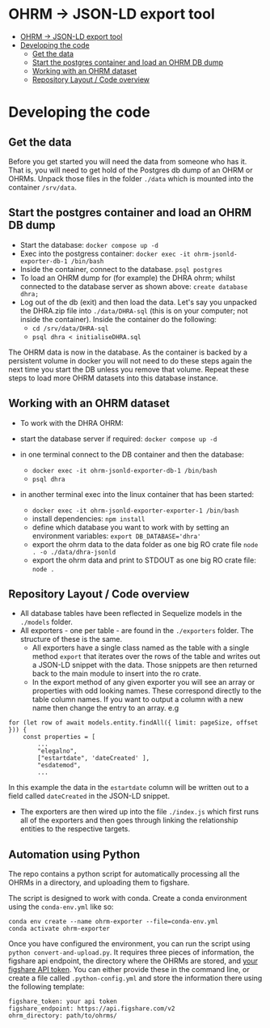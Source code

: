 # OHRM -> JSON-LD export tool

-   [OHRM -\> JSON-LD export tool](#ohrm---json-ld-export-tool)
-   [Developing the code](#developing-the-code)
    -   [Get the data](#get-the-data)
    -   [Start the postgres container and load an OHRM DB dump](#start-the-postgres-container-and-load-an-ohrm-db-dump)
    -   [Working with an OHRM dataset](#working-with-an-ohrm-dataset)
    -   [Repository Layout / Code overview](#repository-layout--code-overview)

# Developing the code

## Get the data

Before you get started you will need the data from someone who has it. That is, you will need to get
hold of the Postgres db dump of an OHRM or OHRMs. Unpack those files in the folder `./data` which is
mounted into the container `/srv/data`.

## Start the postgres container and load an OHRM DB dump

-   Start the database: `docker compose up -d`
-   Exec into the postgress container: `docker exec -it ohrm-jsonld-exporter-db-1 /bin/bash`
-   Inside the container, connect to the database. `psql postgres`
-   To load an OHRM dump for (for example) the DHRA ohrm; whilst connected to the database server as
    shown above: `create database dhra;`
-   Log out of the db (exit) and then load the data. Let's say you unpacked the DHRA.zip file into
    `./data/DHRA-sql` (this is on your computer; not inside the container). Inside the container do
    the following:
    -   `cd /srv/data/DHRA-sql`
    -   `psql dhra < initialiseDHRA.sql`

The OHRM data is now in the database. As the container is backed by a persistent volume in docker
you will not need to do these steps again the next time you start the DB unless you remove that
volume. Repeat these steps to load more OHRM datasets into this database instance.

## Working with an OHRM dataset

-   To work with the DHRA OHRM:

-   start the database server if required: `docker compose up -d`
-   in one terminal connect to the DB container and then the database:
    -   `docker exec -it ohrm-jsonld-exporter-db-1 /bin/bash`
    -   `psql dhra`
-   in another terminal exec into the linux container that has been started:
    -   `docker exec -it ohrm-jsonld-exporter-exporter-1 /bin/bash`
    -   install dependencies: `npm install`
    -   define which database you want to work with by setting an environment variables:
        `export DB_DATABASE='dhra'`
    -   export the ohrm data to the data folder as one big RO crate file
        `node . -o ./data/dhra-jsonld`
    -   export the ohrm data and print to STDOUT as one big RO crate file: `node .`

## Repository Layout / Code overview

-   All database tables have been reflected in Sequelize models in the `./models` folder.
-   All exporters - one per table - are found in the `./exporters` folder. The structure of these is
    the same.
    -   All exporters have a single class named as the table with a single method `export` that
        iterates over the rows of the table and writes out a JSON-LD snippet with the data. Those
        snippets are then returned back to the main module to insert into the ro crate.
    -   In the export method of any given exporter you will see an array or properties with odd
        looking names. These correspond directly to the table column names. If you want to output a
        column with a new name then change the entry to an array. e.g

```
for (let row of await models.entity.findAll({ limit: pageSize, offset })) {
    const properties = [
        ...
        "elegalno",
        ["estartdate", 'dateCreated' ],
        "esdatemod",
        ...
```

In this example the data in the `estartdate` column will be written out to a field called
`dateCreated` in the JSON-LD snippet.

-   The exporters are then wired up into the file `./index.js` which first runs all of the exporters
    and then goes through linking the relationship entities to the respective targets.

## Automation using Python

The repo contains a python script for automatically processing all the OHRMs in a directory, and uploading them to figshare.

The script is designed to work with conda. Create a conda environment using the `conda-env.yml` like so:

```{bash}
conda env create --name ohrm-exporter --file=conda-env.yml
conda activate ohrm-exporter
```

Once you have configured the environment, you can run the script using `python convert-and-upload.py`. It requires three pieces of information, the figshare api endpoint, the directory where the OHRMs are stored, and [your figshare API token](https://help.figshare.com/article/how-to-get-a-personal-token). You can either provide these in the command line, or create a file called `.python-config.yml` and store the information there using the following template:

```{yaml}
figshare_token: your api token
figshare_endpoint: https://api.figshare.com/v2
ohrm_directory: path/to/ohrms/
```